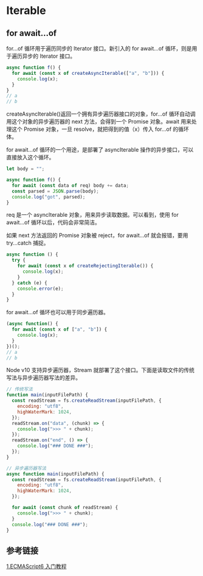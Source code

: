 # Iterable

## for await...of

for...of 循环用于遍历同步的 Iterator 接口。新引入的 for await...of 循环，则是用于遍历异步的 Iterator 接口。

```js
async function f() {
  for await (const x of createAsyncIterable(["a", "b"])) {
    console.log(x);
  }
}
// a
// b
```

createAsyncIterable()返回一个拥有异步遍历器接口的对象，for...of 循环自动调用这个对象的异步遍历器的 next 方法，会得到一个 Promise 对象。await 用来处理这个 Promise 对象，一旦 resolve，就把得到的值（x）传入 for...of 的循环体。

for await...of 循环的一个用途，是部署了 asyncIterable 操作的异步接口，可以直接放入这个循环。

```js
let body = "";

async function f() {
  for await (const data of req) body += data;
  const parsed = JSON.parse(body);
  console.log("got", parsed);
}
```

req 是一个 asyncIterable 对象，用来异步读取数据。可以看到，使用 for await...of 循环以后，代码会非常简洁。

如果 next 方法返回的 Promise 对象被 reject，for await...of 就会报错，要用 try...catch 捕捉。

```js
async function () {
  try {
    for await (const x of createRejectingIterable()) {
      console.log(x);
    }
  } catch (e) {
    console.error(e);
  }
}
```

for await...of 循环也可以用于同步遍历器。

```js
(async function() {
  for await (const x of ["a", "b"]) {
    console.log(x);
  }
})();
// a
// b
```

Node v10 支持异步遍历器，Stream 就部署了这个接口。下面是读取文件的传统写法与异步遍历器写法的差异。

```js
// 传统写法
function main(inputFilePath) {
  const readStream = fs.createReadStream(inputFilePath, {
    encoding: "utf8",
    highWaterMark: 1024,
  });
  readStream.on("data", (chunk) => {
    console.log(">>> " + chunk);
  });
  readStream.on("end", () => {
    console.log("### DONE ###");
  });
}

// 异步遍历器写法
async function main(inputFilePath) {
  const readStream = fs.createReadStream(inputFilePath, {
    encoding: "utf8",
    highWaterMark: 1024,
  });

  for await (const chunk of readStream) {
    console.log(">>> " + chunk);
  }
  console.log("### DONE ###");
}
```

## 参考链接

[1.ECMAScript6 入门教程](<(https://es6.ruanyifeng.com/#docs/async-iterator)>)
